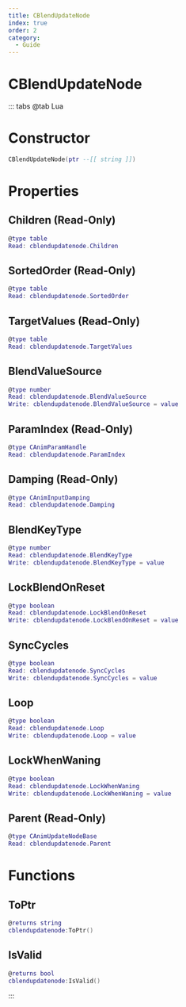 ```yaml
---
title: CBlendUpdateNode
index: true
order: 2
category:
  - Guide
---
```


# CBlendUpdateNode

::: tabs
@tab Lua
# Constructor
```lua
CBlendUpdateNode(ptr --[[ string ]])
```
# Properties
## Children (Read-Only)
```lua
@type table
Read: cblendupdatenode.Children
```
## SortedOrder (Read-Only)
```lua
@type table
Read: cblendupdatenode.SortedOrder
```
## TargetValues (Read-Only)
```lua
@type table
Read: cblendupdatenode.TargetValues
```
## BlendValueSource 
```lua
@type number
Read: cblendupdatenode.BlendValueSource
Write: cblendupdatenode.BlendValueSource = value
```
## ParamIndex (Read-Only)
```lua
@type CAnimParamHandle
Read: cblendupdatenode.ParamIndex
```
## Damping (Read-Only)
```lua
@type CAnimInputDamping
Read: cblendupdatenode.Damping
```
## BlendKeyType 
```lua
@type number
Read: cblendupdatenode.BlendKeyType
Write: cblendupdatenode.BlendKeyType = value
```
## LockBlendOnReset 
```lua
@type boolean
Read: cblendupdatenode.LockBlendOnReset
Write: cblendupdatenode.LockBlendOnReset = value
```
## SyncCycles 
```lua
@type boolean
Read: cblendupdatenode.SyncCycles
Write: cblendupdatenode.SyncCycles = value
```
## Loop 
```lua
@type boolean
Read: cblendupdatenode.Loop
Write: cblendupdatenode.Loop = value
```
## LockWhenWaning 
```lua
@type boolean
Read: cblendupdatenode.LockWhenWaning
Write: cblendupdatenode.LockWhenWaning = value
```
## Parent (Read-Only)
```lua
@type CAnimUpdateNodeBase
Read: cblendupdatenode.Parent
```
# Functions
## ToPtr
```lua
@returns string
cblendupdatenode:ToPtr()
```
## IsValid
```lua
@returns bool
cblendupdatenode:IsValid()
```

:::